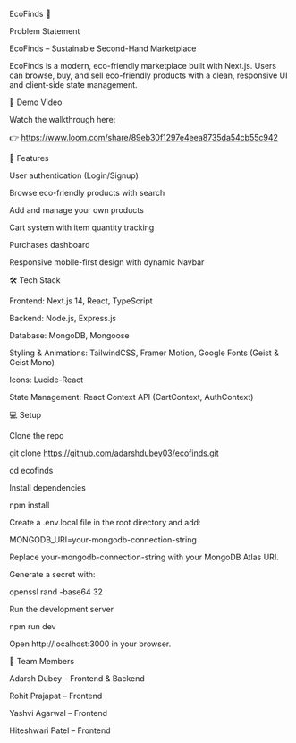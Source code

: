 EcoFinds 🌿

Problem Statement

EcoFinds – Sustainable Second-Hand Marketplace

EcoFinds is a modern, eco-friendly marketplace built with Next.js. Users can browse, buy, and sell eco-friendly products with a clean, responsive UI and client-side state management.

🎥 Demo Video

Watch the walkthrough here:

👉 https://www.loom.com/share/89eb30f1297e4eea8735da54cb55c942

🚀 Features

User authentication (Login/Signup)

Browse eco-friendly products with search

Add and manage your own products

Cart system with item quantity tracking

Purchases dashboard

Responsive mobile-first design with dynamic Navbar

🛠 Tech Stack

Frontend: Next.js 14, React, TypeScript

Backend: Node.js, Express.js

Database: MongoDB, Mongoose

Styling & Animations: TailwindCSS, Framer Motion, Google Fonts (Geist & Geist Mono)

Icons: Lucide-React

State Management: React Context API (CartContext, AuthContext)

💻 Setup

Clone the repo

git clone https://github.com/adarshdubey03/ecofinds.git

cd ecofinds


Install dependencies

npm install


Create a .env.local file in the root directory and add:

MONGODB_URI=your-mongodb-connection-string

Replace your-mongodb-connection-string with your MongoDB Atlas URI.

Generate a secret with:

openssl rand -base64 32


Run the development server

npm run dev


Open http://localhost:3000
 in your browser.

👥 Team Members

Adarsh Dubey – Frontend & Backend

Rohit Prajapat – Frontend

Yashvi Agarwal – Frontend

Hiteshwari Patel – Frontend

